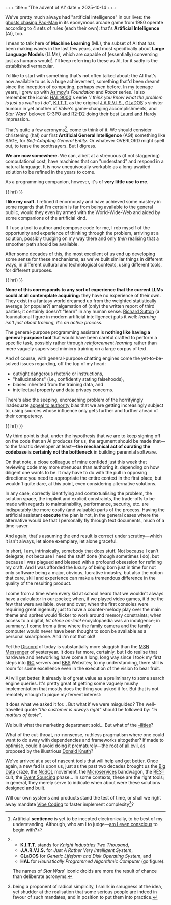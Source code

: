 +++
title = 'The advent of AI'
date = 2025-10-14
+++

We've pretty much always had "artificial intelligence" in our lives: the
[ghosts chasing Pac-Man](https://en.wikipedia.org/wiki/Ghosts_(Pac-Man)) in its
eponymous arcade game from 1980 operate according to 4 sets of rules (each their
own): that's **Artificial Intelligence** (AI), too.

I mean to talk here of **Machine Learning** (ML), the subset of AI that has been
making waves in the last few years, and most specifically about **Large Language
Models** (LLMs), which are capable of (essentially) conversing just as humans
would[^are-we-sentient-yet].  I'll keep referring to these as AI, for it sadly
is the established vernacular.

[^are-we-sentient-yet]: Artificial **sentience** is yet to be incepted
electronically, to be best of my understanding.  Although, who am I to
judge—[am I even conscious](https://en.wikipedia.org/wiki/Consciousness) to
begin with?

<div class="hi">

I'd like to start with something that's not often talked about: the AI
that's now available to us is a huge achievement, something that'd been
dreamt since the inception of computing, perhaps even before.  In my teenage
years, I grew up with [Asimov](https://en.wikipedia.org/wiki/Isaac_Asimov)'s
*Foundation* and *Robot* series.  I also remember the iconic
[HAL 9000](https://en.wikipedia.org/wiki/HAL_9000)'s eerie *"I
think you know what the problem is just as well as I do"*,
[K.I.T.T.](https://en.wikipedia.org/wiki/KITT) as the original
[J.A.R.V.I.S.](https://en.wikipedia.org/wiki/J.A.R.V.I.S.),
[GLaDOS](https://en.wikipedia.org/wiki/GLaDOS)'s sinister humour in yet another
of Valve's game-changing accomplishments, and *Star Wars*' beloved [C-3PO and
R2-D2](https://en.wikipedia.org/wiki/Droid_(Star_Wars)) doing their best [Laurel
and Hardy](https://en.wikipedia.org/wiki/Laurel_and_Hardy) impression.

That's quite a few acronyms[^acronyms], come to think of it.  We should consider
christening (ha!) our first **Artificial General Intelligence** (AGI) something
like SAGE, for *Self-Adapting General Entity*.  Or whatever OVERLORD might spell
out, to tease the soothsayers.  But I digress.

[^acronyms]:
    - **K.I.T.T.** stands for *Knight Industries Two Thousand*,
    - **J.A.R.V.I.S.** for *Just A Rather Very Intelligent System*,
    - **GLaDOS** for *Genetic Lifeform and Disk Operating System*, and
    - **HAL** for *Heuristically Programmed Algorithmic Computer* (go figure).

    The names of *Star Wars*' iconic droids are more the result of chance than
    deliberate acronyms.

**We are now somewhere.**  We can, albeit at a strenuous (if not staggering)
computational cost, have machines that can "understand" and respond in a natural
language.  It is now unequivocally workable as a long-awaited solution to be
refined in the years to come.

</div>

As a programming companion, however, it's of **very little use to me**.

{{ hr() }}

**I like my craft.**  I refined it enormously and have achieved some mastery in
some regards that I'm certain is far from being available to the general public,
would they even by armed with the World-Wide-Web and aided by some companions of
the artificial kind.

<!-- (@/flight-rules/switch-audio-sink-gpt-vs-me). TODO: LINKME -->

If I use a tool to author and compose code for me, I rob myself of the
opportunity and experience of thinking through the problem, arriving at a
solution, possibly trudging on my way there and only *then* realising that a
smoother path should be available.

After some decades of this, the most excellent of us end up developing some
sense for these mechanisms, as we've built similar things in different ways,
in different cultural and technological contexts, using different tools, for
different purposes.

{{ hr() }}

**None of this corresponds to any sort of experience that the current
LLMs could at all contemplate acquiring:** they have no experience of
their own.  They exist in a fantasy world dreamed up from the weighted
statistically average (or popular?) amalgamation of (only) the written report
of third parties; it certainly doesn't "learn" in any human sense.  [Richard
Sutton](https://en.wikipedia.org/wiki/Richard_S._Sutton) (a foundational figure
in modern artificial intelligence) puts it well: *learning isn't just about
training, it's an active process*.

The general-purpose programming assistant is **nothing like having a
general-purpose tool** that would have been careful crafted to perform a
specific task, possibly rather through *reinforcement learning* rather than mere
vaguely supervised mimicry training on a large corpus of text.

And of course, with general-purpose chatting engines come the yet-to-be-solved
issues regarding, off the top of my head:

- outright dangerous rhetoric or instructions,
- "hallucinations" (i.e., confidently stating falsehoods),
- biases inherited from the training data, and
- intellectual property and data privacy concerns.

There's also the seeping, encroaching problem of the horrifyingly inadequate
[appeal to authority](https://en.wikipedia.org/wiki/Argument_from_authority)
bias that we are getting increasingly subject to, using sources whose influence
only gets further and further ahead of their competency.

{{ hr() }}

My third point is that, under the hypothesis that we are to keep signing off on
the code that an AI produces for us, the argument should be made that—to the
fanatic developer at least—**the mechanical act of curating the codebase is
certainly not the bottleneck** in building perennial software.

On that note, a close colleague of mine confided just this week that reviewing
code may more strenuous than authoring it, depending on how diligent one wants
to be.  It may have to do with the pull in opposing directions: you need to
appropriate the entire context in the first place, but wouldn't quite dare, at
this point, even considering alternative solutions.

In any case, correctly identifying and contextualising the problem, the
solution space, the implicit and explicit constraints, the trade-offs to
be made with regards to maintainability, performance, security, etc. are
indisputably the more costly (and valuable) parts of the process.  Having the
artificial assistant **execute** the plan is not, in the general cases where the
alternative would be that I personally fly through text documents, much of a
time-saver.

And again, that's assuming the end result is correct under scrutiny—which it
isn't always, let alone exemplary, let alone graceful.

<div class="hi">

In short, I am, intrinsically, somebody that does stuff.  Not because I can't
delegate, not because I need the stuff done (though sometimes I do), but because
I was plagued and blessed with a profound obsession for refining my craft.  And
I was afforded the luxury of being born just in time for not only software being
a major, obvious, lucrative industry, but also the notion that care, skill and
experience can make a tremendous difference in the quality of the resulting
product.

I come from a time when every kid at school heard that we wouldn't always have a
calculator in our pocket; when, if we played video games, it'd be the few that
were available, over and over; when the first consoles were requiring great
ingenuity just to have a counter-melody play over the main theme and sprites
would flicker to work around memory constraints; when access to a digital, *let
alone on-line!* encyclopaedia was an indulgence; in summary, I come from a time
where the family camera and the family computer would never have been thought to
soon be available as a personal smartphone.  And I'm not that old!

Yet the [Discord](https://en.wikipedia.org/wiki/Discord)
of today is substantially more sluggish than the [MSN
Messenger](https://en.wikipedia.org/wiki/MSN_Messenger) of
yesteryear.  It does far more, certainly, but I do realise that
hardware and networking have come a long, long way since I took my
first steps into [IRC](https://en.wikipedia.org/wiki/IRC) servers and
[BBS](https://en.wikipedia.org/wiki/Bulletin_board_system) Websites; to my
understanding, there still is room for some excellence even in the execution of
the vision to bear fruit.

</div>

AI will get better.  It already is of great value as a preliminary to some
search engine queries.  It's pretty great at getting some vaguely mushy
implementation that mostly does the thing you asked it for.  But that is not
remotely enough to pique my fervent interest:

It does what we asked it for...  But what if we were misguided?  The
well-travelled quote *"the customer is always right"* should be followed by:
*"in matters of taste"*.

We built what the marketing department sold...  But what of the
[-ilities](https://en.wikipedia.org/wiki/List_of_system_quality_attributes)?

What of the cut-throat, no-nonsense, ruthless pragmatism where one could
want to do away with dependencies and frameworks altogether?  If made
to optimise, could it avoid doing it prematurely—the [root of all
evil](https://en.wikipedia.org/wiki/Program_optimization), as proposed by the
illustrious [Donald Knuth](https://en.wikipedia.org/wiki/Donald_Knuth)?

We've arrived at a set of nascent tools that will help and get
better.  Once again, a new fad is upon us, just as the past two decades
brought us the [Big Data](https://en.wikipedia.org/wiki/Big_data)
craze, the [NoSQL](https://en.wikipedia.org/wiki/NoSQL) movement, the
[Microservices](https://en.wikipedia.org/wiki/Microservices) bandwagon,
the [REST](https://en.wikipedia.org/wiki/REST) cult, the [Event
Sourcing](https://en.wikipedia.org/wiki/Event-driven_architecture) phase...
In some contexts, these are the right tools; in general, they merely serve to
indicate when about were these solutions designed and built.

Will our own systems and products stand the test of time, or shall we right
away mandate [Vibe Coding](https://en.wikipedia.org/wiki/Vibe_coding) to faster
implement complexity[^faster-implement-complexity]?

[^faster-implement-complexity]: being a proponent of radical simplicity, I
smirk in smugness at the idea, yet shudder at the realisation that some serious
people are indeed in favour of such mandates, and in position to put them into
practice.

